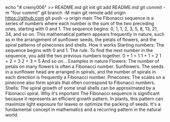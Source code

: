 echo "# cremy006" >> README.md
git init
git add README.md
git commit -m "four commit"
git branch -M main
git remote add origin https://github.com
git push -u origin main
The Fibonacci sequence is a series of numbers where each number is the sum of the two preceding ones, starting with 0 and 1. The sequence begins: 0, 1, 1, 2, 3, 5, 8, 13, 21, 34, and so on. This mathematical pattern appears frequently in nature, such as in the arrangement of sunflower seeds, the petals of flowers, and the spiral patterns of pinecones and shells. 
How it works
Starting numbers: The sequence begins with 0 and 1. 
The rule: To find the next number in the sequence, you add the two previous numbers together. 
0 + 1 = 1
1 + 1 = 2
1 + 2 = 3
2 + 3 = 5
And so on...
Examples in nature
Flowers: The number of petals on many flowers is often a Fibonacci number. 
Sunflowers: The seeds in a sunflower head are arranged in spirals, and the number of spirals in each direction is frequently a Fibonacci number. 
Pinecones: The scales on a pinecone also form spirals that often correspond to Fibonacci numbers. 
Shells: The spiral growth of some snail shells can be approximated by a Fibonacci spiral. 
Why it's important
The Fibonacci sequence is significant because it represents an efficient growth pattern. In plants, this pattern can maximize light exposure for leaves or optimize the packing of seeds. It's a fundamental concept in mathematics and a recurring pattern in the natural world. 

